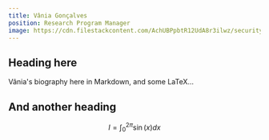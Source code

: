 ```yaml
---
title: Vânia Gonçalves
position: Research Program Manager
image: https://cdn.filestackcontent.com/AchUBPpbtR12UdA8r3ilwz/security=policy:eyJleHBpcnkiOjIyNTYyMTE3MjYsImNhbGwiOlsicmVhZCIsImNvbnZlcnQiXSwiaGFuZGxlIjoiZ0tOdHRZaHBSeTZub1FNblByUHEifQ==,signature:7519724f8951b0f1468ea65cd28a05d65f897c4c4d7b89d03033eee963c8d075/cache=expiry:max/resize=w:600,h:600,fit:crop,align:faces/rotate=d:exif/gKNttYhpRy6noQMnPrPq
---
```

## Heading here

Vânia's biography here in Markdown, and some LaTeX...

## And another heading

$$
I = \int_0^{2\pi} \sin(x) dx
$$